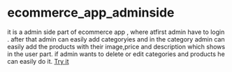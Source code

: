 # ecommerce_app_adminside
it is a admin side part of ecommerce app , where atfirst admin have to login  . after that admin can easily add categoryies and in the category admin can easily add the products with their image,price and description which shows in the user part. if admin wants to delete or edit categories and products he can easily do it.
<a href="https://sayan39.github.io/ecommerce_app_userside/">Try it</a>
